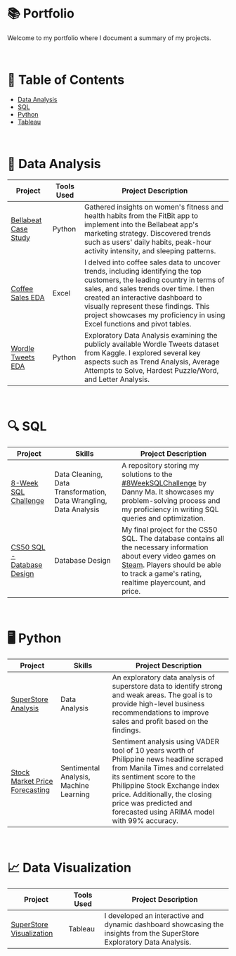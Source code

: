 # 📚 Portfolio

Welcome to my portfolio where I document a summary of my projects.

<br>

# 📄 Table of Contents

* [Data Analysis](#-data-analysis)
* [SQL](#-sql)
* [Python](#%EF%B8%8F-python)
* [Tableau](#-tableau)

<br>

# 📖 Data Analysis

| Project | Tools Used | Project Description |
|---|---|---|
| [Bellabeat Case Study](https://github.com/Klekzee/Case-Studies/tree/main/01-GoogleCapstone1) | Python | Gathered insights on women's fitness and health habits from the FitBit app to implement into the Bellabeat app's marketing strategy. Discovered trends such as users' daily habits, peak-hour activity intensity, and sleeping patterns. |
| [Coffee Sales EDA](https://github.com/Klekzee/ExcelProjects) | Excel | I delved into coffee sales data to uncover trends, including identifying the top customers, the leading country in terms of sales, and sales trends over time. I then created an interactive dashboard to visually represent these findings. This project showcases my proficiency in using Excel functions and pivot tables. |
| [Wordle Tweets EDA](https://github.com/Klekzee/Case-Studies/tree/main/02-WordleEDA) | Python | Exploratory Data Analysis examining the publicly available Wordle Tweets dataset from Kaggle. I explored several key aspects such as Trend Analysis, Average Attempts to Solve, Hardest Puzzle/Word, and Letter Analysis. |

<br>

# 🔍 SQL

| Project | Skills | Project Description |
|---|---|---|
| [8-Week SQL Challenge](https://github.com/Klekzee/SQL-Challenge) | Data Cleaning, Data Transformation, Data Wrangling, Data Analysis | A repository storing my solutions to the [#8WeekSQLChallenge](https://8weeksqlchallenge.com) by Danny Ma. It showcases my problem-solving process and my proficiency in writing SQL queries and optimization. |
| [CS50 SQL - Database Design](https://github.com/Klekzee/CS50SQL-Final-Project) | Database Design | My final project for the CS50 SQL. The database contains all the necessary information about every video games on [Steam](https://store.steampowered.com). Players should be able to track a game's rating, realtime playercount, and price. |

<br>

# 🖥️ Python

| Project | Skills | Project Description |
|---|---|---|
| [SuperStore Analysis](https://github.com/Klekzee/TSF-GRIP/blob/main/Task%203/Retail_EDA.ipynb) | Data Analysis | An exploratory data analysis of superstore data to identify strong and weak areas. The goal is to provide high-level business recommendations to improve sales and profit based on the findings. |
| [Stock Market Price Forecasting](https://github.com/Klekzee/TSF-GRIP/blob/main/Task%207/01_PSEI_Analysis.ipynb) | Sentimental Analysis, Machine Learning | Sentiment analysis using VADER tool of 10 years worth of Philippine news headline scraped from Manila Times and correlated its sentiment score to the Philippine Stock Exchange index price. Additionally, the closing price was predicted and forecasted using ARIMA model with 99% accuracy. |

<br>

# 📈 Data Visualization

| Project | Tools Used | Project Description |
|---|---|---|
| [SuperStore Visualization](https://public.tableau.com/views/Task3EDA/Viz?:language=en-US&:sid=&:display_count=n&:origin=viz_share_link) | Tableau | I developed an interactive and dynamic dashboard showcasing the insights from the SuperStore Exploratory Data Analysis. |
